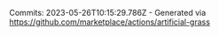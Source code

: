 Commits: 2023-05-26T10:15:29.786Z - Generated via https://github.com/marketplace/actions/artificial-grass
<br>
